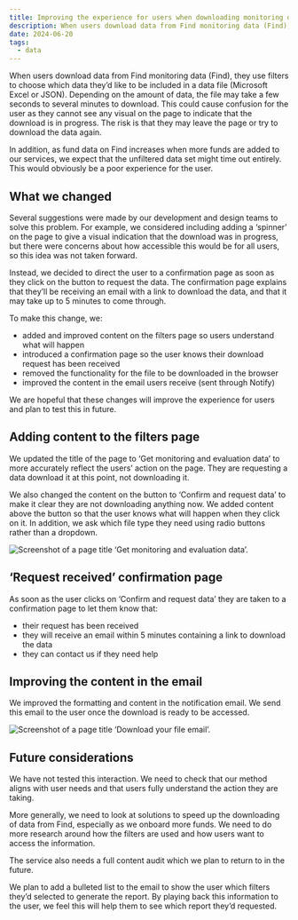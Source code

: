 ```yaml
---
title: Improving the experience for users when downloading monitoring data 
description: When users download data from Find monitoring data (Find), they use filters to choose which data they’d like to be included in a data file (Microsoft Excel or JSON). 
date: 2024-06-20    
tags:
  - data
---
```


When users download data from Find monitoring data (Find), they use filters to choose which data they’d like to be included in a data file (Microsoft Excel or JSON). Depending on the amount of data, the file may take a few seconds to several minutes to download. This could cause confusion for the user as they cannot see any visual on the page to indicate that the download is in progress. The risk is that they may leave the page or try to download the data again. 

In addition, as fund data on Find increases when more funds are added to our services, we expect that the unfiltered data set might time out entirely. This would obviously be a poor experience for the user. 

## What we changed

Several suggestions were made by our development and design teams to solve this problem. For example, we considered including adding a ‘spinner’ on the page to give a visual indication that the download was in progress, but there were concerns about how accessible this would be for all users, so this idea was not taken forward. 

Instead, we decided to direct the user to a confirmation page as soon as they click on the button to request the data. The confirmation page explains that they’ll be receiving an email with a link to download the data, and that it may take up to 5 minutes to come through.  

To make this change, we: 
- added and improved content on the filters page so users understand what will happen 
- introduced a confirmation page so the user knows their download request has been received 
- removed the functionality for the file to be downloaded in the browser 
- improved the content in the email users receive (sent through Notify) 

We are hopeful that these changes will improve the experience for users and plan to test this in future. 

## Adding content to the filters page

We updated the title of the page to ‘Get monitoring and evaluation data’ to more accurately reflect the users’ action on the page. They are requesting a data download it at this point, not downloading it.

We also changed the content on the button to ‘Confirm and request data’ to make it clear they are not downloading anything now. We added content above the button so that the user knows what will happen when they click on it.  In addition, we ask which file type they need using radio buttons rather than a dropdown. 

![Screenshot of a page title ‘Get monitoring and evaluation data’.](05-filter-page.png)

## ‘Request received’ confirmation page 
As soon as the user clicks on ‘Confirm and request data’ they are taken to a confirmation page to let them know that: 

- their request has been received 
- they will receive an email within 5 minutes containing a link to download the data 
- they can contact us if they need help  

## Improving the content in the email  
We improved the formatting and content in the notification email. We send this email to the user once the download is ready to be accessed. 

![Screenshot of a page title ‘Download your file email’.](04-email.png)


## Future considerations 
We have not tested this interaction. We need to check that our method aligns with user needs and that users fully understand the action they are taking.  

More generally, we need to look at solutions to speed up the downloading of data from Find, especially as we onboard more funds. We need to do more research around how the filters are used and how users want to access the information. 

The service also needs a full content audit which we plan to return to in the future.

We plan to add a bulleted list to the email to show the user which filters they’d selected to generate the report. By playing back this information to the user, we feel this will help them to see which report they’d requested.